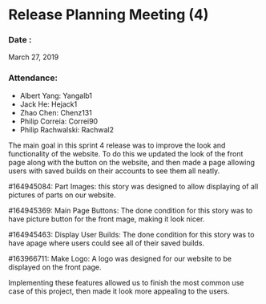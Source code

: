 #  Release Planning Meeting (4)

### Date : 
March 27, 2019

### Attendance:
* Albert Yang: Yangalb1
* Jack He: Hejack1
* Zhao Chen: Chenz131 
* Philip Correia: Correi90
* Philip Rachwalski: Rachwal2

The main goal in this sprint 4 release was to improve the look and functionality of the website. To do this we updated the look of
the front page along with the button on the website, and then made a page allowing users with saved builds on their accounts
to see them all neatly.

#164945084: Part Images: this story was designed to allow displaying of all pictures of parts on our website.

#164945369: Main Page Buttons: The done condition for this story was to have picture button for the front mage, making it look nicer.

#164945463: Display User Builds: The done condition for this story was to have apage where users could see all of their saved builds.

#163966711: Make Logo: A logo was designed for our website to be displayed on the front page.

Implementing these features allowed us to finish the most common use case of this project, then made it look more appealing 
to the users.
